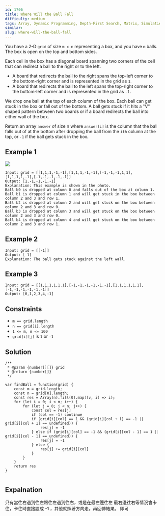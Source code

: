 ```yaml
---
id: 1706
title: Where Will the Ball Fall
difficulty: medium
tags: Array, Dynamic Programming, Depth-First Search, Matrix, Simulation
similar:
slug: where-will-the-ball-fall
---
```


You have a 2-D `grid` of size `m x n` representing a box, and you have `n` balls. The box is open on the top and bottom sides.

Each cell in the box has a diagonal board spanning two corners of the cell that can redirect a ball to the right or to the left.

- A board that redirects the ball to the right spans the top-left corner to the bottom-right corner and is represented in the grid as `1`.
- A board that redirects the ball to the left spans the top-right corner to the bottom-left corner and is represented in the grid as `-1`.

We drop one ball at the top of each column of the box. Each ball can get stuck in the box or fall out of the bottom. A ball gets stuck if it hits a "V" shaped pattern between two boards or if a board redirects the ball into either wall of the box.

Return an array `answer` of size n where `answer[i]` is the column that the ball falls out of at the bottom after dropping the ball from the `ith` column at the top, or `-1` if the ball gets stuck in the box.

## Example 1

![](https://assets.leetcode.com/uploads/2019/09/26/ball.jpg)

```
Input: grid = [[1,1,1,-1,-1],[1,1,1,-1,-1],[-1,-1,-1,1,1],[1,1,1,1,-1],[-1,-1,-1,-1,-1]]
Output: [1,-1,-1,-1,-1]
Explanation: This example is shown in the photo.
Ball b0 is dropped at column 0 and falls out of the box at column 1.
Ball b1 is dropped at column 1 and will get stuck in the box between column 2 and 3 and row 1.
Ball b2 is dropped at column 2 and will get stuck on the box between column 2 and 3 and row 0.
Ball b3 is dropped at column 3 and will get stuck on the box between column 2 and 3 and row 0.
Ball b4 is dropped at column 4 and will get stuck on the box between column 2 and 3 and row 1.
```

## Example 2

```
Input: grid = [[-1]]
Output: [-1]
Explanation: The ball gets stuck against the left wall.
```

## Example 3

```
Input: grid = [[1,1,1,1,1,1],[-1,-1,-1,-1,-1,-1],[1,1,1,1,1,1],[-1,-1,-1,-1,-1,-1]]
Output: [0,1,2,3,4,-1]
```

## Constraints

- `m == grid.length`
- `n == grid[i].length`
- `1 <= m, n <= 100`
- `grid[i][j]` is `1` or `-1`

## Solution

```
/**
 * @param {number[][]} grid
 * @return {number[]}
 */

var findBall = function(grid) {
    const m = grid.length;
    const n = grid[0].length;
    const res = Array(n).fill(0).map((v, i) => i);
    for (let i = 0; i < m; i++) {
        for (let j = 0; j < n; j++) {
            const col = res[j]
            if (col == -1) continue
            if (grid[i][col] == 1 && (grid[i][col + 1] == -1 || grid[i][col + 1] == undefined)) {
                res[j] = -1
            } else if (grid[i][col] == -1 && (grid[i][col - 1] == 1 || grid[i][col - 1] == undefined)) {
                res[j] = -1
            } else {
                res[j] += grid[i][col]
            }
        }
    }
    return res
}


```

## Expalnation

只有當往右遇到往左跟往左遇到往右，或是在最左邊往左 最右邊往右等情況會卡住，卡住時直接設成 -1 ，其他就照著方向走，再回傳結果。
即可
